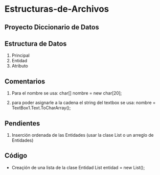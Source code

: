 # Estructuras-de-Archivos
## Proyecto Diccionario de Datos 

## Estructura de Datos
1. Principal
2. Entidad
3. Atributo



## Comentarios

1. Para el nombre se usa:
	char[] nombre = new char[20];

2. para poder asignarle a la cadena el string del textbox se usa:
	nombre = TextBox1.Text.ToCharArray();

## Pendientes 

1. Inserción ordenada de las Entidades (usar la clase List o un arreglo de Entidades)


## Código

 * Creaçión de una lista de la clase Entidad
 	List<Entidad> entidad = new List<Entidad>();
	 		
